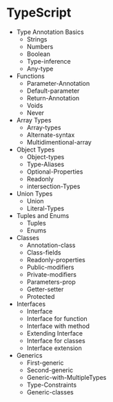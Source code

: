 <h1>TypeScript</h1>
<ul>
    <li>Type Annotation Basics
        <ul>
            <li>Strings</li>
            <li>Numbers</li>
            <li>Boolean</li>
            <li>Type-inference</li>
            <li>Any-type</li>
        </ul>
    </li>
    <li>Functions
        <ul>
            <li>Parameter-Annotation</li>
            <li>Default-parameter</li>
            <li>Return-Annotation</li>
            <li>Voids</li>
            <li>Never</li>
        </ul>
    </li>
    <li>Array Types
        <ul>
            <li>Array-types</li>
            <li>Alternate-syntax</li>
            <li>Multidimentional-array</li>
        </ul>
    </li>
    <li>Object Types
        <ul>
            <li>Object-types</li>
            <li>Type-Aliases</li>
            <li>Optional-Properties</li>
            <li>Readonly</li>
            <li>intersection-Types</li>
        </ul>
    </li>
    <li>Union Types
        <ul>
            <li>Union</li>
            <li>Literal-Types</li>
        </ul>
    </li>
    <li>Tuples and Enums
        <ul>
            <li>Tuples</li>
            <li>Enums</li>
        </ul>
    </li>
    <li>Classes
        <ul>
            <li>Annotation-class</li>
            <li>Class-fields</li>
            <li>Readonly-properties</li>
            <li>Public-modifiers</li>
            <li>Private-modifiers</li>
            <li>Parameters-prop</li>
            <li>Getter-setter</li>
            <li>Protected</li>
        </ul>
    </li>
    <li>Interfaces
        <ul>
            <li>Interface</li>
            <li>Interface for function</li>
            <li>Interface with method</li>
            <li>Extending Interface</li>
            <li>Interface for classes</li>
            <li>Interface extension</li>
        </ul>
    </li>
    <li>Generics
        <ul>
            <li>First-generic</li>
            <li>Second-generic</li>
            <li>Generic-with-MultipleTypes</li>
            <li>Type-Constraints</li>
            <li>Generic-classes</li>
        </ul>
    </li>
</ul>
